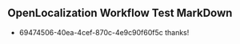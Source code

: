 ## OpenLocalization Workflow Test MarkDown
* 69474506-40ea-4cef-870c-4e9c90f60f5c thanks!

<!--HONumber=Oct16_HO3-->


